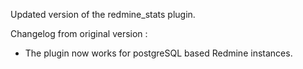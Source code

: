 Updated version of the redmine_stats plugin.

Changelog from original version : 

- The plugin now works for postgreSQL based Redmine instances.
